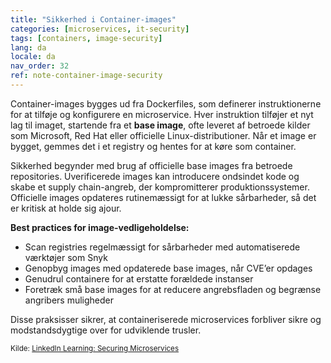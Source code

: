 ```yaml
---
title: "Sikkerhed i Container-images"
categories: [microservices, it-security]
tags: [containers, image-security]
lang: da
locale: da
nav_order: 32
ref: note-container-image-security
---
```

Container-images bygges ud fra Dockerfiles, som definerer instruktionerne for at tilføje og konfigurere en microservice. Hver instruktion tilføjer et nyt lag til imaget, startende fra et **base image**, ofte leveret af betroede kilder som Microsoft, Red Hat eller officielle Linux-distributioner. Når et image er bygget, gemmes det i et registry og hentes for at køre som container.

Sikkerhed begynder med brug af officielle base images fra betroede repositories. Uverificerede images kan introducere ondsindet kode og skabe et supply chain-angreb, der kompromitterer produktionssystemer. Officielle images opdateres rutinemæssigt for at lukke sårbarheder, så det er kritisk at holde sig ajour.

**Best practices for image-vedligeholdelse:**

- Scan registries regelmæssigt for sårbarheder med automatiserede værktøjer som Snyk  
- Genopbyg images med opdaterede base images, når CVE’er opdages  
- Genudrul containere for at erstatte forældede instanser  
- Foretræk små base images for at reducere angrebsfladen og begrænse angribers muligheder  

Disse praksisser sikrer, at containeriserede microservices forbliver sikre og modstandsdygtige over for udviklende trusler.

<small> Kilde: [LinkedIn Learning: Securing Microservices](https://www.linkedin.com/learning/microservices-security/securing-microservices?contextUrn=urn%3Ali%3AlyndaLearningPath%3A645bcd56498e6459e79b3c71&resume=false&u=57075649)</small>